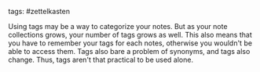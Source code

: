tags: #zettelkasten 

Using tags may be a way to categorize your notes. But as your note collections grows, your number of tags grows as well. This also means that you have to remember your tags for each notes, otherwise you wouldn't be able to access them. Tags also bare a problem of synonyms, and tags also change. Thus, tags aren't that practical to be used alone.
